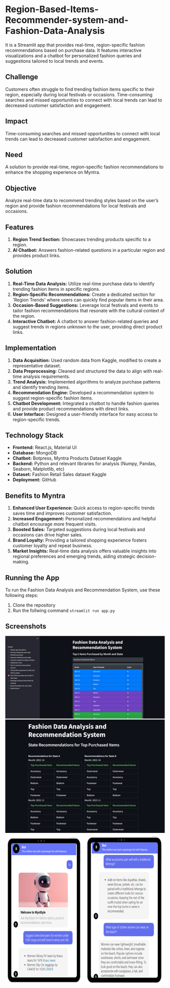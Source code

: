 # Region-Based-Items-Recommender-system-and-Fashion-Data-Analysis
It is a Streamlit app that provides real-time, region-specific fashion recommendations based on purchase data. It features interactive visualizations and a chatbot for personalized fashion queries and suggestions tailored to local trends and events.

## Challenge
Customers often struggle to find trending fashion items specific to their region, especially during local festivals or occasions. Time-consuming searches and missed opportunities to connect with local trends can lead to decreased customer satisfaction and engagement.

## Impact
Time-consuming searches and missed opportunities to connect with local trends can lead to decreased customer satisfaction and engagement.

## Need
A solution to provide real-time, region-specific fashion recommendations to enhance the shopping experience on Myntra.

## Objective
Analyze real-time data to recommend trending styles based on the user’s region and provide fashion recommendations for local festivals and occasions.

## Features
1. **Region Trend Section:** Showcases trending products specific to a region.
2. **AI Chatbot:** Answers fashion-related questions in a particular region and provides product links.

## Solution
1. **Real-Time Data Analysis:** Utilize real-time purchase data to identify trending fashion items in specific regions.
2. **Region-Specific Recommendations:** Create a dedicated section for 'Region Trends' where users can quickly find popular items in their area.
3. **Occasion-Based Suggestions:** Leverage local festivals and events to tailor fashion recommendations that resonate with the cultural context of the region.
4. **Interactive Chatbot:** A chatbot to answer fashion-related queries and suggest trends in regions unknown to the user, providing direct product links.

## Implementation
1. **Data Acquisition:** Used random data from Kaggle, modified to create a representative dataset.
2. **Data Preprocessing:** Cleaned and structured the data to align with real-time analysis requirements.
3. **Trend Analysis:** Implemented algorithms to analyze purchase patterns and identify trending items.
4. **Recommendation Engine:** Developed a recommendation system to suggest region-specific fashion items.
5. **Chatbot Development:** Integrated a chatbot to handle fashion queries and provide product recommendations with direct links.
6. **User Interface:** Designed a user-friendly interface for easy access to region-specific trends.

## Technology Stack
- **Frontend:** React.js, Material UI
- **Database:** MongoDB
- **Chatbot:** Botpress, Myntra Products Dataset Kaggle
- **Backend:** Python and relevant libraries for analysis (Numpy, Pandas, Seaborn, Matplotlib, etc)
- **Dataset:** Fashion Retail Sales dataset Kaggle
- **Deployment:** GitHub

## Benefits to Myntra
1. **Enhanced User Experience:** Quick access to region-specific trends saves time and improves customer satisfaction.
2. **Increased Engagement:** Personalized recommendations and helpful chatbot encourage more frequent visits.
3. **Boosted Sales:** Targeted suggestions during local festivals and occasions can drive higher sales.
4. **Brand Loyalty:** Providing a tailored shopping experience fosters customer loyalty and repeat business.
5. **Market Insights:** Real-time data analysis offers valuable insights into regional preferences and emerging trends, aiding strategic decision-making.

## Running the App
To run the Fashion Data Analysis and Recommendation System, use these following steps:
1. Clone the repository
2. Run the follwing command `streamlit run app.py`

## Screenshots
![Alt text](image3.png)
![Alt text](image1.png)
![Alt text](image2.png)
